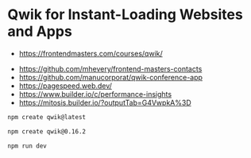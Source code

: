 # Qwik for Instant-Loading Websites and Apps

- <https://frontendmasters.com/courses/qwik/>

* <https://github.com/mhevery/frontend-masters-contacts>
* <https://github.com/manucorporat/qwik-conference-app>
* <https://pagespeed.web.dev/>
* <https://www.builder.io/c/performance-insights>
* <https://mitosis.builder.io/?outputTab=G4VwpkA%3D>

```bash
npm create qwik@latest
```

```bash
npm create qwik@0.16.2
```

```bash
npm run dev
```

